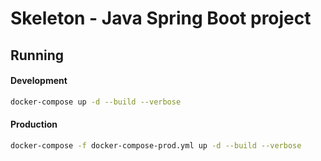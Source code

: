 # Skeleton - Java Spring Boot project

## Running

#### Development

```bash
docker-compose up -d --build --verbose
```

#### Production

```bash
docker-compose -f docker-compose-prod.yml up -d --build --verbose
```
